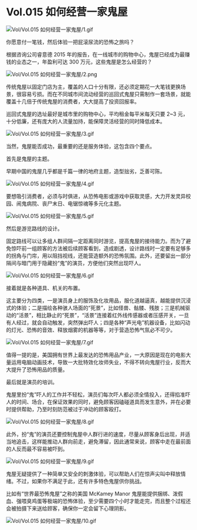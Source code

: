 # Vol.015 如何经营一家鬼屋

![Vol/Vol.015 如何经营一家鬼屋/1.gif](https://file.hsyhx.top/iPaperClipICU/web/assets/image/文字稿/Vol/Vol.015%20如何经营一家鬼屋/1.gif?imageMogr2/format/avif)

你愿意付一笔钱，然后体验一把屁滚尿流的恐怖之旅吗？

根据咨询公司睿意德 2015 年的报告，在一线城市的购物中心，鬼屋已经成为最赚钱的业态之一，年盈利可达 300 万元，这些鬼屋是怎么经营的？

![Vol/Vol.015 如何经营一家鬼屋/2.png](https://file.hsyhx.top/iPaperClipICU/web/assets/image/文字稿/Vol/Vol.015%20如何经营一家鬼屋/2.png?imageMogr2/format/avif)

传统鬼屋以固定门店为主，覆盖的人口十分有限，还必须定期花一大笔钱更换场景，很容易亏损。而在不同城市间流动经营的巡回式鬼屋只需制作一套场景，就能覆盖十几倍于传统鬼屋的消费者，大大提高了投资回报率。

巡回式鬼屋的选址最好是城市里的购物中心，平均租金每平米每天只要 2\~3 元，十分低廉，还有庞大的人流量加持，能保障灵活经营的同时降低成本。

![Vol/Vol.015 如何经营一家鬼屋/3.gif](https://file.hsyhx.top/iPaperClipICU/web/assets/image/文字稿/Vol/Vol.015%20如何经营一家鬼屋/3.gif?imageMogr2/format/avif)

当然，鬼屋能否成功，最重要的还是服务体验，这包含四个要点。

首先是鬼屋的主题。

早期中国的鬼屋几乎都是千篇一律的地府主题，造型拙劣，乏善可陈。

![Vol/Vol.015 如何经营一家鬼屋/4.gif](https://file.hsyhx.top/iPaperClipICU/web/assets/image/文字稿/Vol/Vol.015%20如何经营一家鬼屋/4.gif?imageMogr2/format/avif)

要想吸引消费者，必须与时俱进，从恐怖电影或游戏中获取灵感，大力开发灵异校园、闹鬼病院、丧尸末日、电锯惊魂等多元化主题。

![Vol/Vol.015 如何经营一家鬼屋/5.gif](https://file.hsyhx.top/iPaperClipICU/web/assets/image/文字稿/Vol/Vol.015%20如何经营一家鬼屋/5.gif?imageMogr2/format/avif)

然后是游览路线的设计。

固定路线可以让多组人群间隔一定距离同时游览，提高鬼屋的接待能力。而为了避免惊吓前一组顾客的方法被后续顾客看到，造成剧透，设计路线时一定要有足够多的拐角与门帘，用以阻挡视线，还能营造额外的恐怖氛围。此外，还要留出一部分隔间与暗门用于隐藏扮“鬼”的演员，方便他们突然出现吓人。

![Vol/Vol.015 如何经营一家鬼屋/6.gif](https://file.hsyhx.top/iPaperClipICU/web/assets/image/文字稿/Vol/Vol.015%20如何经营一家鬼屋/6.gif?imageMogr2/format/avif)

接着就是各种道具、机关的布置。

这主要分为四类，一是演员身上的服饰及化妆用品，服化道越逼真，越能提供沉浸式的体验；二是描绘各种骇人场面的“死景”，比如怪兽、骷髅、残肢；三是机械驱动的“活景”，相比静止的“死景”，“活景”连接着红外线传感器或者压感开关，一旦有人经过，就会自动触发，突然弹出吓人；四是各种“声光电”机器设备，比如闪动的灯光、恐怖的音效、释放烟雾的机器等等，对于营造恐怖气氛必不可少。

![Vol/Vol.015 如何经营一家鬼屋/7.gif](https://file.hsyhx.top/iPaperClipICU/web/assets/image/文字稿/Vol/Vol.015%20如何经营一家鬼屋/7.gif?imageMogr2/format/avif)

值得一提的是，美国拥有世界上最发达的恐怖用品产业，一大原因是现在的电影大量运用电脑动画技术，导致一大批特效化妆师失业，不得不转向鬼屋行业，反而大大提升了恐怖用品的质量。

最后就是演员的培训。

鬼屋里扮“鬼”吓人的工作并不轻松，演员们每次吓人都必须全情投入，还得掐准吓人的时间、场合，在保证效果的同时，避免顾客因磕碰道具而发生意外，并在必要时提供帮助，乃至时刻防范被过于冲动的顾客殴打。

![Vol/Vol.015 如何经营一家鬼屋/8.gif](https://file.hsyhx.top/iPaperClipICU/web/assets/image/文字稿/Vol/Vol.015%20如何经营一家鬼屋/8.gif?imageMogr2/format/avif)

此外，扮“鬼”的演员还要控制鬼屋中人群行进的速度，尽量从顾客身后出现，并适当地追击，这样能推动人群向前走，避免滞留，因此通常来说，顾客中走在最前面的人反而最不容易被吓到。

![Vol/Vol.015 如何经营一家鬼屋/9.gif](https://file.hsyhx.top/iPaperClipICU/web/assets/image/文字稿/Vol/Vol.015%20如何经营一家鬼屋/9.gif?imageMogr2/format/avif)

鬼屋无疑提供了一种简单又安全的刺激体验，可以帮助人们在惊声尖叫中释放情绪。不过，如果你不满足于此，还有许多特色鬼屋供你挑战。

比如有“世界最恐怖鬼屋”之称的美国 McKamey Manor 鬼屋能提供捆绑、泼假血、强喂臭鸡蛋等极端的恐怖体验，至少需要四个小时才能走完，而且整个过程还会被拍摄下来送给顾客，确保你一定会留下心理阴影。

![Vol/Vol.015 如何经营一家鬼屋/10.gif](https://file.hsyhx.top/iPaperClipICU/web/assets/image/文字稿/Vol/Vol.015%20如何经营一家鬼屋/10.gif?imageMogr2/format/avif)
